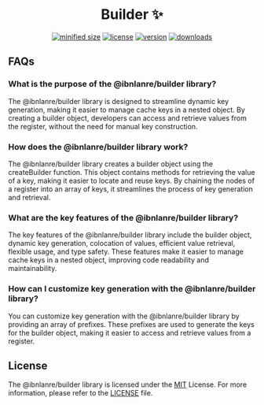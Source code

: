 <h1 align="center">Builder ✨</h1>

<div align="center">

[![minified size](https://img.shields.io/bundlephobia/min/@ibnlanre/builder)](https://bundlephobia.com/package/@ibnlanre/builder)
[![license](https://img.shields.io/github/license/ibnlanre/builder?label=license)](https://github.com/ibnlanre/builder/blob/main/LICENSE)
[![version](https://img.shields.io/npm/v/@ibnlanre/builder)](https://www.npmjs.com/package/@ibnlanre/builder)
[![downloads](https://img.shields.io/npm/dt/@ibnlanre/builder)](https://www.npmjs.com/package/@ibnlanre/builder)

</div>

## FAQs

### What is the purpose of the @ibnlanre/builder library?

The @ibnlanre/builder library is designed to streamline dynamic key generation, making it easier to manage cache keys in a nested object. By creating a builder object, developers can access and retrieve values from the register, without the need for manual key construction.

### How does the @ibnlanre/builder library work?

The @ibnlanre/builder library creates a builder object using the createBuilder function. This object contains methods for retrieving the value of a key, making it easier to locate and reuse keys. By chaining the nodes of a register into an array of keys, it streamlines the process of key generation and retrieval.

### What are the key features of the @ibnlanre/builder library?

The key features of the @ibnlanre/builder library include the builder object, dynamic key generation, colocation of values, efficient value retrieval, flexible usage, and type safety. These features make it easier to manage cache keys in a nested object, improving code readability and maintainability.

### How can I customize key generation with the @ibnlanre/builder library?

You can customize key generation with the @ibnlanre/builder library by providing an array of prefixes. These prefixes are used to generate the keys for the builder object, making it easier to access and retrieve values from a register.

## License

The @ibnlanre/builder library is licensed under the [MIT][mit] License. For more information, please refer to the [LICENSE][license] file.

[license]: LICENSE.md
[mit]: https://www.mit.edu/about
